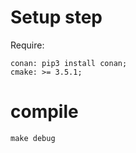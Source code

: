 # Setup step

Require:
```
conan: pip3 install conan;
cmake: >= 3.5.1;
```

# compile
```
make debug
```
